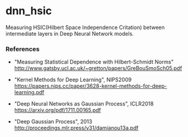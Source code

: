 # dnn_hsic

Measuring HSIC(Hilbert Space Independence Critation) between intermediate layers in Deep Neural Network models.

### References

- "Measuring Statistical Dependence with Hilbert-Schmidt Norms"<br>
http://www.gatsby.ucl.ac.uk/~gretton/papers/GreBouSmoSch05.pdf

- "Kernel Methods for Deep Learning", NIPS2009<br>
https://papers.nips.cc/paper/3628-kernel-methods-for-deep-learning.pdf

- "Deep Neural Networks as Gaussian Process", ICLR2018<br>
https://arxiv.org/pdf/1711.00165.pdf

- "Deep Gaussian Process", 2013<br>
http://proceedings.mlr.press/v31/damianou13a.pdf
